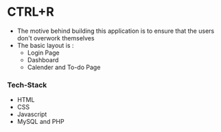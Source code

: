 # CTRL+R
- The motive behind building this application is to ensure that the users don't overwork themselves
- The basic layout is :
  - Login Page
  - Dashboard
  - Calender and To-do Page
  
 ### Tech-Stack
 - HTML
 - CSS
 - Javascript
 - MySQL and PHP
